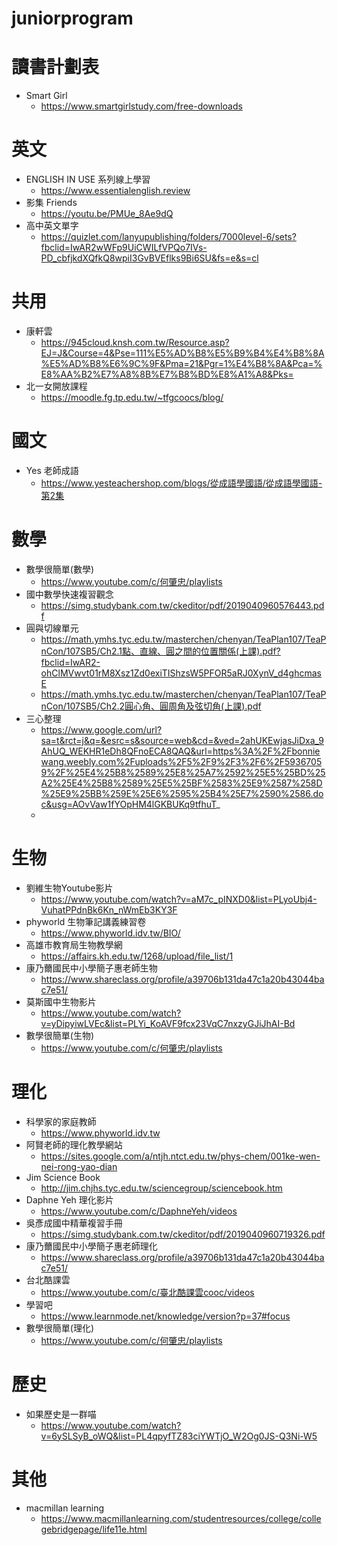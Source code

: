 # juniorprogram

# 讀書計劃表
- Smart Girl
	- https://www.smartgirlstudy.com/free-downloads	

# 英文
- ENGLISH IN USE 系列線上學習
	- https://www.essentialenglish.review
- 影集 Friends
	- https://youtu.be/PMUe_8Ae9dQ
- 高中英文單字
 	- https://quizlet.com/lanyupublishing/folders/7000level-6/sets?fbclid=IwAR2wWFp9UiCWILfVPQo7IVs-PD_cbfjkdXQfkQ8wpiI3GvBVEflks9Bi6SU&fs=e&s=cl

# 共用
- 康軒雲
	- https://945cloud.knsh.com.tw/Resource.asp?EJ=J&Course=4&Pse=111%E5%AD%B8%E5%B9%B4%E4%B8%8A%E5%AD%B8%E6%9C%9F&Pma=21&Pgr=1%E4%B8%8A&Pca=%E8%AA%B2%E7%A8%8B%E7%B8%BD%E8%A1%A8&Pks=
- 北一女開放課程
	- https://moodle.fg.tp.edu.tw/~tfgcoocs/blog/

# 國文
- Yes 老師成語
	- https://www.yesteachershop.com/blogs/從成語學國語/從成語學國語-第2集

# 數學
- 數學很簡單(數學)
	- https://www.youtube.com/c/何肇忠/playlists
- 國中數學快速複習觀念
	- https://simg.studybank.com.tw/ckeditor/pdf/2019040960576443.pdf
- 圓與切線單元
	- https://math.ymhs.tyc.edu.tw/masterchen/chenyan/TeaPlan107/TeaPnCon/107SB5/Ch2.1點、直線、圓之間的位置關係(上課).pdf?fbclid=IwAR2-ohClMVwvt01rM8Xsz1Zd0exiTIShzsW5PFOR5aRJ0XynV_d4ghcmasE
	- https://math.ymhs.tyc.edu.tw/masterchen/chenyan/TeaPlan107/TeaPnCon/107SB5/Ch2.2圓心角、圓周角及弦切角(上課).pdf
- 三心整理
	- https://www.google.com/url?sa=t&rct=j&q=&esrc=s&source=web&cd=&ved=2ahUKEwjasJiDxa_9AhUQ_WEKHR1eDh8QFnoECA8QAQ&url=https%3A%2F%2Fbonniewang.weebly.com%2Fuploads%2F5%2F9%2F3%2F6%2F59367059%2F%25E4%25B8%2589%25E8%25A7%2592%25E5%25BD%25A2%25E4%25B8%2589%25E5%25BF%2583%25E9%2587%258D%25E9%25BB%259E%25E6%2595%25B4%25E7%2590%2586.doc&usg=AOvVaw1fYOpHM4lGKBUKq9tfhuT_
	- 
# 生物
- 劉維生物Youtube影片
	- https://www.youtube.com/watch?v=aM7c_pINXD0&list=PLyoUbj4-VuhatPPdnBk6Kn_nWmEb3KY3F
- phyworld 生物筆記講義練習卷
 	- https://www.phyworld.idv.tw/BIO/
- 高雄市教育局生物教學網
 	- https://affairs.kh.edu.tw/1268/upload/file_list/1
- 康乃薾國民中小學簡子惠老師生物
	- https://www.shareclass.org/profile/a39706b131da47c1a20b43044bac7e51/
- 莫斯國中生物影片
	- https://www.youtube.com/watch?v=yDipyiwLVEc&list=PLYi_KoAVF9fcx23VqC7nxzyGJiJhAI-Bd
- 數學很簡單(生物)
	- https://www.youtube.com/c/何肇忠/playlists

# 理化
- 科學家的家庭教師
	- https://www.phyworld.idv.tw
- 阿賢老師的理化教學網站
	- https://sites.google.com/a/ntjh.ntct.edu.tw/phys-chem/001ke-wen-nei-rong-yao-dian
- Jim Science Book
	- http://jim.chjhs.tyc.edu.tw/sciencegroup/sciencebook.htm
- Daphne Yeh 理化影片
	- https://www.youtube.com/c/DaphneYeh/videos
- 吳彥成國中精華複習手冊
 	- https://simg.studybank.com.tw/ckeditor/pdf/2019040960719326.pdf
- 康乃薾國民中小學簡子惠老師理化
	- https://www.shareclass.org/profile/a39706b131da47c1a20b43044bac7e51/
- 台北酷課雲
	- https://www.youtube.com/c/臺北酷課雲cooc/videos
- 學習吧
	- https://www.learnmode.net/knowledge/version?p=37#focus
- 數學很簡單(理化)
	- https://www.youtube.com/c/何肇忠/playlists

# 歷史
- 如果歷史是一群喵
 	- https://www.youtube.com/watch?v=6ySLSyB_oWQ&list=PL4qpyfTZ83ciYWTjO_W2Og0JS-Q3Ni-W5
# 其他
- macmillan learning
	- https://www.macmillanlearning.com/studentresources/college/collegebridgepage/life11e.html
